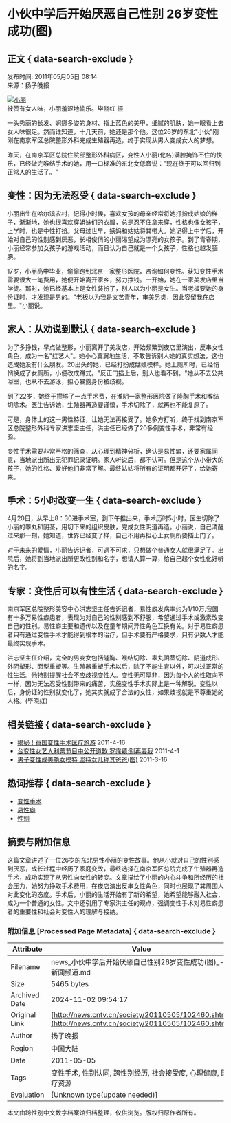 # 小伙中学后开始厌恶自己性别 26岁变性成功(图)

## 正文 { data-search-exclude }


发布时间: 2011年05月05日 08:14   
来源：扬子晚报

[![小丽](http://news.cntv.cn/20110505/images/1304554461836_U154P4T8D3017146F107DT20110505074956.jpg)](http://news.cntv.cn/20110505/images/1304554461836_U154P4T8D3017146F107DT20110505074956.jpg)  
被赞有女人味，小丽羞涩地偷乐。毕晓红 摄

一头秀丽的长发、婀娜多姿的身材、指上蓝色的美甲，细腻的肌肤，她一眼看上去女人味很足。然而谁知道，十几天前，她还是那个他。这位26岁的东北"小伙"刚刚在南京军区总院整形外科完成生殖器再造，终于实现从男人变成女人的梦想。

昨天，在南京军区总院住院部整形外科病区，变性人小丽(化名)满脸掩饰不住的快乐，已经做完喉结手术的她，用一口标准的东北女低音说："现在终于可以回归到正常人的生活了。"

## 变性：因为无法忍受 { data-search-exclude }

小丽出生在哈尔滨农村，记得小时候，喜欢女孩的母亲经常将她打扮成姑娘的样子，渐渐地，她也很喜欢穿姐妹们的衣服，总是忍不住拿来穿，性格也像女孩子，上学时，也是中性打扮。父母过世早，姨妈和姑姑将其带大。她记得上中学后，开始对自己的性别感到厌恶，长相俊俏的小丽渴望成为漂亮的女孩子。到了青春期，小丽经常参加女孩子的游戏活动，而且认为自己就是一个女孩子，性格也越发腼腆。

17岁，小丽高中毕业，偷偷跑到北京一家整形医院，咨询如何变性。获知变性手术需要很大一笔费用，她便开始离开家乡，努力挣钱。一开始，她在一家美发店里当学徒。那时，她已经基本上是女性装扮了，别人以为小丽是女生。当老板要她的身份证时，才发现是男的。"老板以为我是文艺青年，审美另类，因此容留我在店里。"小丽说。

## 家人：从劝说到默认 { data-search-exclude }

为了多挣钱，早点做整形，小丽离开了美发店，开始频繁到夜店里演出，反串女性角色，成为一名"红艺人"。她小心翼翼地生活，不敢告诉别人她的真实想法，这也造成她没有什么朋友。20出头的她，已经打扮成姑娘模样。她上厕所时，已经悄悄换成了女厕所，小便改成蹲式。"反正门插上后，别人也看不到。"她从不去公共浴室，也从不去游泳，担心暴露身份被歧视。

到了22岁，她终于攒够了一点手术费，在淮阴一家整形医院做了隆胸手术和喉结切除术。医生告诉她，生殖器再造要谨慎，手术切除了，就再也不能复原了。

可是，身体上的这一男性特征，让她无法再接受了。她多方打听，终于找到南京军区总院整形外科专家洪志坚主任，洪主任已经做了20多例变性手术，非常有经验。

变性手术需要非常严格的筛查，从心理到精神分析，确认是易性癖，还要家属同意，当地派出所出无犯罪记录证明。家人听说后，都不认可。但是这个从小带大的孩子，她的性格、爱好他们非常了解。最终姑姑将所有的证明都开好了，给她寄来。

## 手术：5小时改变一生 { data-search-exclude }

4月20日，从早上8：30进手术室，到下午推出来，手术历时5小时，医生切除了小丽的睾丸和阴茎，用切下来的组织皮肤，完成女性阴道再造。小丽说，自己清醒过来那一刻，她知道，世界已经变了样，自己不用再担心上女厕所要插上门了。

对于未来的爱情，小丽告诉记者，可遇不可求，只想做个普通女人就很满足了。出院后，她将到当地派出所更改性别和名字，想请人算一算，给自己起个女性化好听的名字。

## 专家：变性后可以有性生活 { data-search-exclude }

南京军区总院整形美容中心洪志坚主任告诉记者，易性癖发病率约为1/10万,我国有十多万易性癖患者，表现为对自己的性别感到不舒服，希望通过手术或激素改变自己的性别。易性癖主要和遗传以及在童年期间异性角色互换有关。对于易性癖患者只有通过变性手术才能得到根本的治疗，但手术要有严格要求，只有少数人才能最终实现手术。

洪志坚主任介绍，完全的男变女包括隆胸、喉结切除、睾丸阴茎切除、阴道成形、外阴塑形、面型重塑等。生殖器重塑手术以后，除了不能生育以外，可以过正常的性生活。他特别提醒社会不应歧视变性人。变性无可厚非，因为每个人的性取向不一样，因为无法忍受性别带来的痛苦，实施变性手术实际上是一种解脱。变性以后，身份证的性别就变化了，她其实就成了合法的女性，如果歧视就是不尊重她的人格。(毕晓红)

## 相关链接 { data-search-exclude }

- [揭秘！泰国变性手术医疗旅游](http://news.cntv.cn/20110416/102018.shtml) 2011-4-16
- [台变性女艺人利菁节目中公开道歉 罗霈颖:别再耍我](http://news.cntv.cn/20110401/101206.shtml) 2011-4-1
- [男子变性成美艳女模特 坚持女儿称其爸爸(图)](http://news.cntv.cn/society/20110316/106346.shtml) 2011-3-16

## 热词推荐 { data-search-exclude }

- [变性手术](http://search.cntv.cn/netall/index.shtml?qtext=变性手术)
- [易性癖](http://search.cntv.cn/netall/index.shtml?qtext=易性癖)
- [性别](http://search.cntv.cn/netall/index.shtml?qtext=性别)

## 摘要与附加信息

<!-- tcd_abstract -->
这篇文章讲述了一位26岁的东北男性小丽的变性故事。他从小就对自己的性别感到厌恶，成长过程中经历了家庭变故，最终选择在南京军区总院完成了生殖器再造手术，成功实现了从男性向女性的转变。文章描绘了小丽的内心斗争和所经历的社会压力，她努力挣取手术费用，在夜店演出反串女性角色，同时也展现了其周围人对此变化的态度。手术后，小丽的生活开始有了新的希望，她希望能够融入社会，成为一个普通的女性。文中还引用了专家洪主任的观点，强调变性手术对易性癖患者的重要性和社会对变性人的理解与接纳。
<!-- tcd_abstract_end -->

### 附加信息 [Processed Page Metadata] { data-search-exclude }

| Attribute       | Value                                  |
|-----------------|----------------------------------------|
| Filename        | news_小伙中学后开始厌恶自己性别26岁变性成功(图)_-_新闻频道.md                             |
| Size            | 5465 bytes                           |
| Archived Date   | 2024-11-02 09:54:17                             |
| Original Link   | [http://news.cntv.cn/society/20110505/102460.shtml](http://news.cntv.cn/society/20110505/102460.shtml)                       |
| Author          | 扬子晚报                               |
| Region          | 中国大陆                               |
| Date            | 2011-05-05                                 |
| Tags            | 变性手术, 性别认同, 跨性别经历, 社会接受度, 心理健康, 医疗资源                                 |
| Evaluation            | [Unknown type(update needed)]                                 |
<!-- tcd_table_end -->

本文由跨性别中文数字档案馆归档整理，仅供浏览。版权归原作者所有。
